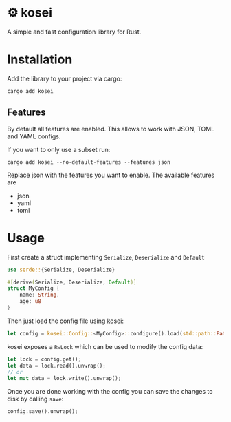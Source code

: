 # ⚙️ kosei

A simple and fast configuration library for Rust.

# Installation

Add the library to your project via cargo:

`cargo add kosei`

## Features
By default all features are enabled. This allows to work with JSON, TOML and YAML configs.

If you want to only use a subset run:

`cargo add kosei --no-default-features --features json`

Replace json with the features you want to enable.
The available features are

- json
- yaml
- toml

# Usage

First create a struct implementing `Serialize`, `Deserialize` and `Default`

```rust
use serde::{Serialize, Deserialize}

#[derive(Serialize, Deserialize, Default)]
struct MyConfig {
    name: String,
    age: u8
}
```

Then just load the config file using kosei:

```rust
let config = kosei::Config::<MyConfig>::configure().load(std::path::Path::new("myconfig.yml")).unwrap();
```

kosei exposes a `RwLock` which can be used to modify the config data:

```rust
let lock = config.get();
let data = lock.read().unwrap();
// or
let mut data = lock.write().unwrap();
```

Once you are done working with the config you can save the changes to disk by calling `save`:

```rust
config.save().unwrap();
```

